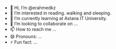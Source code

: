 - 👋 Hi, I’m @erahmedkz
- 👀 I’m interested in reading. walking and sleeping.
- 🌱 I’m currently learning at Astana IT University.
- 💞️ I’m looking to collaborate on ...
- 📫 How to reach me ...
- 😄 Pronouns: ...
- ⚡ Fun fact: ...

<!---
erahmedkz/erahmedkz is a ✨ special ✨ repository because its `README.md` (this file) appears on your GitHub profile.
You can click the Preview link to take a look at your changes.
--->
